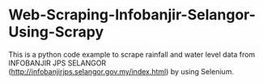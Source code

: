 # Web-Scraping-Infobanjir-Selangor-Using-Scrapy
This is a python code example to scrape rainfall and water level data from INFOBANJIR JPS SELANGOR (http://infobanjirjps.selangor.gov.my/index.html) by using Selenium.

